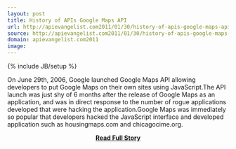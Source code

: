```yaml
---
layout: post
title: History of APIs Google Maps API
url: http://apievangelist.com2011/01/30/history-of-apis-google-maps-api/
source: http://apievangelist.com2011/01/30/history-of-apis-google-maps-api/
domain: apievangelist.com2011
image: 
---
```

{% include JB/setup %}<p>On June 29th, 2006, Google launched Google Maps API allowing developers to put Google Maps on their own sites using JavaScript.The API launch was just shy of 6 months after the release of Google Maps as an application, and was in direct response to the number of rogue applications developed that were hacking the application.Google Maps was immediately so popular that developers hacked the JavaScript interface and developed application such as housingmaps.com and chicagocime.org.</p>
<center><p><a href="http://apievangelist.com2011/01/30/history-of-apis-google-maps-api/" style='padding:25px; font-sze:18px; font-weight: bold;'>Read Full Story</a></p></center>
